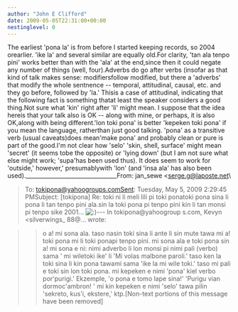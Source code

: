 ```yaml
---
author: "John E Clifford"
date: 2009-05-05T22:31:00+00:00
nestinglevel: 0
---
```

The earliest 'pona la' is from before I started keeping records, so 2004 orearlier. 'ike la' and several similar are equally old.For clarity, 'tan ala tenpo pini' works better than with the 'ala' at the end,since then it could negate any number of things (well, four).Adverbs do go after verbs (insofar as that kind of talk makes sense: modifiersfollow modified, but there a 'adverbs' that modify the whole sentnence --
temporal, attitudinal, causal, etc. and they go before, followed by 'la.' Thisis a case of attitudinal, indicating that the following fact is something thatat least the speaker considers a good thing.Not sure what 'kin' right after 'li' might mean. I suppose that the idea hereis that your talk also is OK --
 along with mine, or perhaps, it is also OK,along with being different.'lon toki pona' is better 'kepeken toki pona' if you mean the language, ratherthan just good talking. 'pona' as a transitive verb (usual caveats)does mean'make pona' and probably clean or pure is part of the good.I'm not clear how 'selo' 'skin, shell, surface' might mean 'secret' (it seems tobe the opposite) or 'lying down' (but I am not sure what else might work; 'supa'has been used thus). It does seem to work for 'outside,' however,' presumablywith 'lon' (and 'insa ala' has also been used).\_\_\_\_\_\_\_\_\_\_\_\_\_\_\_\_\_\_\_\_\_\_\_\_\_\_\_\_\_\_\_\_From: jan\_sewe <[serge.g@laposte.net](mailto://serge.g@laposte.net)\
>To: [tokipona@yahoogroups.comSent](mailto://tokipona@yahoogroups.comSent): Tuesday, May 5, 2009 2:29:45 PMSubject: \[tokipona\] Re: toki ni li meli lili pi toki ponatoki pona sina li pona li tan tenpo pini ala.sin la toki pona pi tenpo pini kin li tan monsi pi tenpo sike 2001... ![:)](images/smilies/icon_e_smile.gif "Smile")\---
 In tokipona@yahoogroup s.com, Kevyn <silverwings\_ 88@...
> wrote:

>> o a! mi sona ala.
>> taso nasin toki sina li ante li sin mute tawa mi a! toki pona mi li toki ponapi tenpo pini. mi sona ala e toki pona sin a!
>> mi sona e ni: nimi adverbo li lon monsi pi nimi pali (verbo) sama ' mi wiletoki ike' li 'Mi volas malbone paroli.' taso ken la toki sina li kin pona tawami sama 'ike la mi wile toki.'
>> taso mi pali e toki sin lon toki pona. mi kepeken e nimi 'pona' kiel verbo por'purigi.'
> Ekzemple, 'o pona e tomo lape sina!' 'Purigu vian dormoc'ambron! '
>> mi kin kepeken e nimi 'selo' tawa pilin 'sekreto, kus'i, ekstere,' ktp.\[Non-text portions of this message have been removed\]